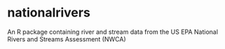# nationalrivers
An R package containing river and stream data from the US EPA National Rivers and Streams Assessment (NWCA)
